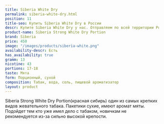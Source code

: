 ```yaml
---
title: Siberia White Dry
permalink: siberia-white-dry.html
position: 11
title-seo: Купить Siberia White Dry в России
descr: Купите Siberia White Dry у нас. Отправляем по всей территории России
product-name: Siberia Strong White Dry Portion
brand: Siberia
price: 450
image: "/images/products/siberia-white.png"
availability-descr: Есть
has_availability: true
gramm: 13
nicotine: 43
portions: 17-18
taste: Мята
form: Порционный, сухой
composition: Табак, вода, соль, пищевой ароматизатор
layout: product
---
```


Siberia Strong White Dry Portion(красная сибирь) один из самых крепких видов жевательного табака.
Пакетики сухие, имеют аромат мяты. 
Подойдет тем кто уже имел дело с табаком, новичкам не рекомендуется из-за сильно высокой крепости.